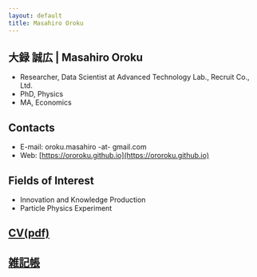 ```yaml
---
layout: default
title: Masahiro Oroku
---
```



## 大録 誠広 | Masahiro Oroku
- Researcher, Data Scientist at Advanced Technology Lab., Recruit Co., Ltd.
- PhD, Physics
- MA, Economics

## Contacts
- E-mail: oroku.masahiro -at- gmail.com
- Web: [https://ororoku.github.io](https://ororoku.github.io)

<a href="https://github.com/ororoku" target="_blank">
  <i class="fab fa-github"></i>
</a>
<a href="https://linkedin.com/in/masahiro-oroku-7396a4b3" target="_blank">
  <i class="fab fa-linkedin"></i>
</a>
<a href="https://x.com/ororoku" target="_blank" title="X">
  <i class="fab fa-twitter"></i>
</a>
<a href="https://facebook.com/masahiro.oroku" target="_blank" title="Facebook">
  <i class="fab fa-facebook"></i>
</a>
<!-- <a href="https://orcid.org/0009-0004-8817-225X" target="_blank" title="ORCID">
  <i class="fab fa-orcid"></i>
</a> -->
<a href="https://www.researchgate.net/profile/Masahiro-Oroku" target="_blank" title="ResearchGate">
<i class="fa-brands fa-researchgate"></i>
</a>
<a href="https://scholar.google.com/citations?user=Cyl5TLIAAAAJ" target="_blank" title="Google Scholar">
  <i class="fas fa-graduation-cap"></i>
</a>

## Fields of Interest
- Innovation and Knowledge Production
- Particle Physics Experiment

## [CV(pdf)](files/CV/CV-Oroku.pdf)

<!--
## [Involved Projects](involved_projects.md)

## [Research Papers](research_papers.md)
-->

## [雑記帳](memo.md)